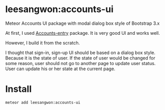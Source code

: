 leesangwon:accounts-ui
======================

Meteor Accounts UI package with modal dialog box style of Bootstrap 3.x

At first, I used [Accounts-entry](https://atmospherejs.com/joshowens/accounts-entry) package.
It is very good UI and works well.

However, I build it from the scratch.

I thought that sign-in, sign-up UI should be based on a dialog box style.
Because it is the state of user.
If the state of user would be changed for some reason, user should not go to another page to update user status.
User can update his or her state at the current page.


Install
=======

```
meteor add leesangwon:accounts-ui
```

